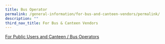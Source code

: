 ```yaml
---
title: Bus Operator
permalink: /general-information/for-bus-and-canteen-vendors/permalink/
description: ""
third_nav_title: For Bus & Canteen Vendors
---
```

[For Public Users and Canteen / Bus Operators](https://schadmsvc.moe.gov.sg/ )
